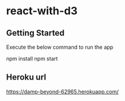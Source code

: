 # react-with-d3

## Getting Started

Execute the below command to run the app

npm install
npm start

## Heroku url

https://damp-beyond-62965.herokuapp.com/
